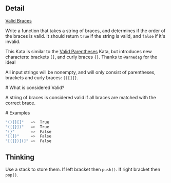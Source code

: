 ## Detail

[Valid Braces](https://www.codewars.com/kata/valid-braces)

Write a function that takes a string of braces, and determines if the order of the braces is valid. It should return `true` if the string is valid, and `false` if it's invalid.

This Kata is similar to the [Valid Parentheses](https://www.codewars.com/kata/valid-parentheses) Kata, but introduces new characters: brackets `[]`, and curly braces `{}`. Thanks to `@arnedag` for the idea!

All input strings will be nonempty, and will only consist of parentheses, brackets and curly braces: `()[]{}`. 

\# What is considered Valid?

A string of braces is considered valid if all braces are matched with the correct brace.

\# Examples

```rust
"(){}[]"   =>  True
"([{}])"   =>  True
"(}"       =>  False
"[(])"     =>  False
"[({})](]" =>  False
```

## Thinking

Use a stack to store them. If left bracket then `push()`. If right bracket then `pop()`.